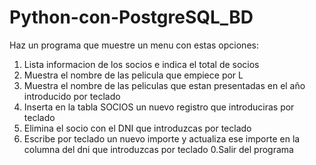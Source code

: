 # Python-con-PostgreSQL_BD

Haz un programa que muestre un menu con estas opciones:

1. Lista informacion de los socios e indica el total de socios
2. Muestra el nombre de las pelicula que empiece por L
3. Muestra el nombre de las peliculas que estan presentadas en el año introducido por teclado
4. Inserta en la tabla SOCIOS un nuevo registro que introduciras por teclado
5. Elimina el socio con el DNI que introduzcas por teclado
6. Escribe por teclado un nuevo importe y actualiza ese importe en la columna del dni que introduzcas por teclado
0.Salir del programa
